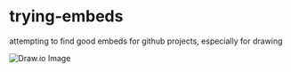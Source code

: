 # trying-embeds
attempting to find good embeds for github projects, especially for drawing

![Draw.io Image](https://viewer.diagrams.net/?tags=%7B%7D&highlight=0000ff&layers=1&nav=1&title=1sttry.drawio#R7VrbcpswEP0aP2aGSyDkMdhJ2mlzmToznfalI4MKqgWiQtROv74rJBljsOOMW9ft8OJBZ5dlVzpnkWyP3HG2vOWoSO9YjOnIseLlyJ2MHOfSt%2BFTAs8K8C4tBSScxAqyG2BKfmINGreKxLhsOQrGqCBFG4xYnuNItDDEOVu03b4y2n5qgRLcAaYRol30I4lFqtDAsxr8DSZJap5sW9qSIeOsgTJFMVusQe71yB1zxoS6ypZjTOXcmXlR991ssa4S4zgX%2B9zwxcumT9Xjkp99Ju8%2BzMPJ9NPFmY7yA9FKF6yTFc9mBsoFySjKYRR%2BZbmYagvkH0YpofF79MwqmUEpUDQ3ozBlnPwEf0TBZAMAZi70AjtBy2Mq79RuHJfg82jK2oTukGSWtULfo1JoIGKUoqIkszo%2FiWSIJyQPmRAs05Cp5oZQOmaUccBztqruBmWESqo%2BYp6BG%2BTgWHeIzzE39asKbB%2FGBSO5qAnmhSNvAsgPzAUB9lxRkuRgEKxQpUfzkPFYRmmSRypTNTmczVcMk3NbzrGIUm2OSSmd7yog%2FrR21YYuCcyKQiJ4uQZpUtxilmHBn8HFWH1NUK3QQA8XDd29c42la1Q%2FNyDSEktWoRsWwoUmYj1ks29SpI5F0QxTddvTA4wnD4Z3SFQ63j1eKHAng5214jTj%2B8nbneKXFzwVGTXEWaOv3bPSM82ysCxQRPJkxTqvlyi7pNOmi2MZaKoiG6wjgB7pdDXWr5QW29RMbaoDBGO0XzIq16TGjNvIca8sz3Emvazc2XxepqqmJrSNTWraQR81befV1IShZud2pqJyDgjk6FO5TjMOV4moC1YIrH3eIqD%2FvZL9vaba2UKneAUuOQO60cZhMxLZBGSE7aHLmpgysG0Vy76wnpaW45mIULEK2n4QwJ2HA6ZKM3C9vhRFOIUXKubtl%2BxOvbo79bpIicCS53K8gB1FI8L%2BNrlOwS1vKrsR5ZNsx0orrMpjHGsz4pGW9mWvWlvy2KNtoCitOL6V6U8CneVHQ9D%2Bvr29ub2mmTvtXm5WZF0wfb08eH0r318vzqCXA%2FRyPujleHqxT0Iw7iCYAwTjDYI54gvm7wpm8vD2%2FrZ7cngrNVJwlsCOuNyDMv5whjiVM4Rl%2Bb5l%2FYkzhLEGGww%2BiTPF%2BdDyD2j5F0PL318x%2Fv9wpvAGvRygl2DQy%2FH08pfPFJOH%2B%2BvuDmnMsoJiAZP%2FMlsuh93RqeyO7PDKvnb%2B4O7I9U9xd%2BQP3f6Abm9bOwU8tPtut%2FvXt0cXg2AOEYw9COZ4gjmN71yDQTGHKGb3r%2FCDYn7vK%2BZ4ioFh8w%2Bl2nXtb17u9S8%3D)
